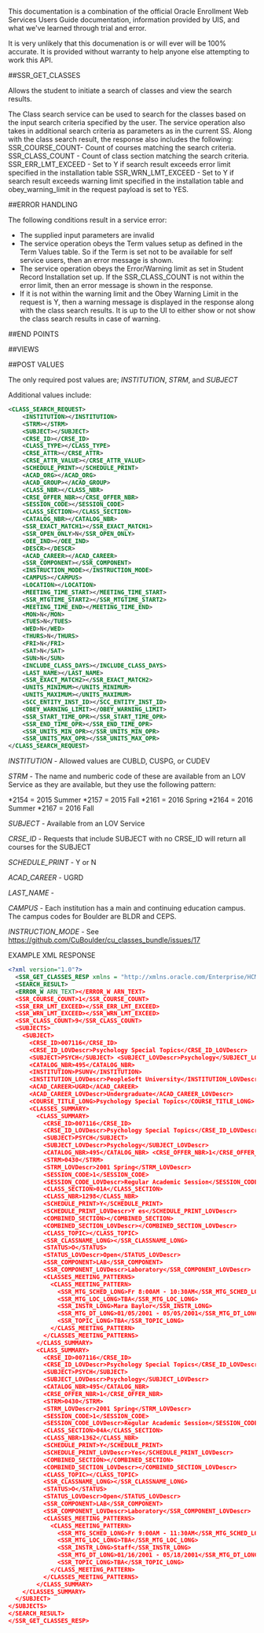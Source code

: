
This documentation is a combination of the official Oracle Enrollment Web Services Users Guide documentation, information provided by UIS, and what we've learned through trial and error.  

It is very unlikely that this documenation is or will ever will be 100% accurate.  It is provided without warranty to help anyone else attempting to work this API.  

##SSR_GET_CLASSES

Allows the student to initiate a search of classes and view the search results.

The Class search service can be used to search for the classes based on the input search criteria specified by the user. The service operation also takes in additional search criteria as parameters as in the current SS. Along with the class search result, the response also includes the following: SSR_COURSE_COUNT- Count of courses matching the search criteria. SSR_CLASS_COUNT - Count of class section matching the search criteria. SSR_ERR_LMT_EXCEED - Set to Y if search result exceeds error limit specified in the installation table
SSR_WRN_LMT_EXCEED - Set to Y if search result exceeds warning limit specified in the installation table and obey_warning_limit in the request payload is set to YES.

##ERROR HANDLING

The following conditions result in a service error:
* The supplied input parameters are invalid
* The service operation obeys the Term values setup as defined in the
Term Values table. So if the Term is set not to be available for self
service users, then an error message is shown.
* The service operation obeys the Error/Warning limit as set in Student
Record Installation set up. If the SSR_CLASS_COUNT is not within
the error limit, then an error message is shown in the response.
* If it is not within the warning limit and the Obey Warning Limit in the
request is Y, then a warning message is displayed in the response along with the class search results. It is up to the UI to either show or not show the class search results in case of warning.

##END POINTS

##VIEWS

##POST VALUES

The only required post values are; *INSTITUTION*, *STRM*, and *SUBJECT*

Additional values include:

```xml
<CLASS_SEARCH_REQUEST>
	<INSTITUTION></INSTITUTION> 
	<STRM></STRM>
	<SUBJECT></SUBJECT>
	<CRSE_ID></CRSE_ID> 
	<CLASS_TYPE></CLASS_TYPE> 
	<CRSE_ATTR></CRSE_ATTR> 
	<CRSE_ATTR_VALUE></CRSE_ATTR_VALUE>
	<SCHEDULE_PRINT></SCHEDULE_PRINT> 
	<ACAD_ORG></ACAD_ORG> 
	<ACAD_GROUP></ACAD_GROUP>
	<CLASS_NBR></CLASS_NBR>
	<CRSE_OFFER_NBR></CRSE_OFFER_NBR>
	<SESSION_CODE></SESSION_CODE>
	<CLASS_SECTION></CLASS_SECTION>
	<CATALOG_NBR></CATALOG_NBR>
	<SSR_EXACT_MATCH1></SSR_EXACT_MATCH1>
	<SSR_OPEN_ONLY>N</SSR_OPEN_ONLY>
	<OEE_IND></OEE_IND>
	<DESCR></DESCR>
	<ACAD_CAREER></ACAD_CAREER>
	<SSR_COMPONENT></SSR_COMPONENT>
	<INSTRUCTION_MODE></INSTRUCTION_MODE>
	<CAMPUS></CAMPUS>
	<LOCATION></LOCATION>
	<MEETING_TIME_START></MEETING_TIME_START>
	<SSR_MTGTIME_START2></SSR_MTGTIME_START2>
	<MEETING_TIME_END></MEETING_TIME_END>
	<MON>N</MON>
	<TUES>N</TUES>
	<WED>N</WED>
	<THURS>N</THURS>
	<FRI>N</FRI>
	<SAT>N</SAT>
	<SUN>N</SUN>
	<INCLUDE_CLASS_DAYS></INCLUDE_CLASS_DAYS>
	<LAST_NAME></LAST_NAME>
	<SSR_EXACT_MATCH2></SSR_EXACT_MATCH2>
	<UNITS_MINIMUM></UNITS_MINIMUM>
	<UNITS_MAXIMUM></UNITS_MAXIMUM>
	<SCC_ENTITY_INST_ID></SCC_ENTITY_INST_ID>
	<OBEY_WARNING_LIMIT></OBEY_WARNING_LIMIT>
	<SSR_START_TIME_OPR></SSR_START_TIME_OPR>
	<SSR_END_TIME_OPR></SSR_END_TIME_OPR>
	<SSR_UNITS_MIN_OPR></SSR_UNITS_MIN_OPR>
	<SSR_UNITS_MAX_OPR></SSR_UNITS_MAX_OPR>
</CLASS_SEARCH_REQUEST>
```

*INSTITUTION* - Allowed values are CUBLD, CUSPG, or CUDEV

*STRM* - The name and numberic code of these are available from an LOV Service as they are available, but they use the following pattern:

*2154 = 2015 Summer
*2157 = 2015 Fall
*2161 = 2016 Spring
*2164 = 2016 Summer
*2167 = 2016 Fall

*SUBJECT* - Available from an LOV Service

*CRSE_ID* - Requests that include SUBJECT with no CRSE_ID will return all courses for the SUBJECT

*SCHEDULE_PRINT* - Y or N

*ACAD_CAREER* - UGRD

*LAST_NAME* - 

*CAMPUS* - Each institution has a main and continuing education campus.  The campus codes for Boulder are BLDR and CEPS.

*INSTRUCTION_MODE* - See https://github.com/CuBoulder/cu_classes_bundle/issues/17

EXAMPLE XML RESPONSE

```xml
<?xml version="1.0"?>
  <SSR_GET_CLASSES_RESP xmlns = "http://xmlns.oracle.com/Enterprise/HCM/services">
  <SEARCH_RESULT>
  <ERROR_W ARN_TEXT></ERROR_W ARN_TEXT> 
  <SSR_COURSE_COUNT>1</SSR_COURSE_COUNT> 
  <SSR_ERR_LMT_EXCEED></SSR_ERR_LMT_EXCEED> 
  <SSR_WRN_LMT_EXCEED></SSR_WRN_LMT_EXCEED>
  <SSR_CLASS_COUNT>9</SSR_CLASS_COUNT> 
  <SUBJECTS>
    <SUBJECT>
      <CRSE_ID>007116</CRSE_ID>
      <CRSE_ID_LOVDescr>Psychology Special Topics</CRSE_ID_LOVDescr>
      <SUBJECT>PSYCH</SUBJECT> <SUBJECT_LOVDescr>Psychology</SUBJECT_LOVDescr>
      <CATALOG_NBR>495</CATALOG_NBR>
      <INSTITUTION>PSUNV</INSTITUTION>
      <INSTITUTION_LOVDescr>PeopleSoft University</INSTITUTION_LOVDescr>
      <ACAD_CAREER>UGRD</ACAD_CAREER>
      <ACAD_CAREER_LOVDescr>Undergraduate</ACAD_CAREER_LOVDescr>
      <COURSE_TITLE_LONG>Psychology Special Topics</COURSE_TITLE_LONG>
      <CLASSES_SUMMARY>
        <CLASS_SUMMARY>
          <CRSE_ID>007116</CRSE_ID>
          <CRSE_ID_LOVDescr>Psychology Special Topics</CRSE_ID_LOVDescr>
          <SUBJECT>PSYCH</SUBJECT>
          <SUBJECT_LOVDescr>Psychology</SUBJECT_LOVDescr>
          <CATALOG_NBR>495</CATALOG_NBR> <CRSE_OFFER_NBR>1</CRSE_OFFER_NBR>
          <STRM>0430</STRM>
          <STRM_LOVDescr>2001 Spring</STRM_LOVDescr>
          <SESSION_CODE>1</SESSION_CODE>
          <SESSION_CODE_LOVDescr>Regular Academic Session</SESSION_CODE_LOVDescr>
          <CLASS_SECTION>01A</CLASS_SECTION>
          <CLASS_NBR>1298</CLASS_NBR>
          <SCHEDULE_PRINT>Y</SCHEDULE_PRINT>
          <SCHEDULE_PRINT_LOVDescr>Y es</SCHEDULE_PRINT_LOVDescr>
          <COMBINED_SECTION></COMBINED_SECTION>
          <COMBINED_SECTION_LOVDescr></COMBINED_SECTION_LOVDescr>
          <CLASS_TOPIC></CLASS_TOPIC>
          <SSR_CLASSNAME_LONG></SSR_CLASSNAME_LONG>
          <STATUS>O</STATUS>
          <STATUS_LOVDescr>Open</STATUS_LOVDescr>
          <SSR_COMPONENT>LAB</SSR_COMPONENT>
          <SSR_COMPONENT_LOVDescr>Laboratory</SSR_COMPONENT_LOVDescr>
          <CLASSES_MEETING_PATTERNS>
            <CLASS_MEETING_PATTERN>
              <SSR_MTG_SCHED_LONG>Fr 8:00AM - 10:30AM</SSR_MTG_SCHED_LONG>
              <SSR_MTG_LOC_LONG>TBA</SSR_MTG_LOC_LONG>
              <SSR_INSTR_LONG>Mara Baylor</SSR_INSTR_LONG>
              <SSR_MTG_DT_LONG>01/05/2001 - 05/05/2001</SSR_MTG_DT_LONG>
              <SSR_TOPIC_LONG>TBA</SSR_TOPIC_LONG>
            </CLASS_MEETING_PATTERN>
          </CLASSES_MEETING_PATTERNS>
        </CLASS_SUMMARY> 
        <CLASS_SUMMARY>
          <CRSE_ID>007116</CRSE_ID>
          <CRSE_ID_LOVDescr>Psychology Special Topics</CRSE_ID_LOVDescr>
          <SUBJECT>PSYCH</SUBJECT>
          <SUBJECT_LOVDescr>Psychology</SUBJECT_LOVDescr>
          <CATALOG_NBR>495</CATALOG_NBR>
          <CRSE_OFFER_NBR>1</CRSE_OFFER_NBR>
          <STRM>0430</STRM>
          <STRM_LOVDescr>2001 Spring</STRM_LOVDescr>
          <SESSION_CODE>1</SESSION_CODE>
          <SESSION_CODE_LOVDescr>Regular Academic Session</SESSION_CODE_LOVDescr>
          <CLASS_SECTION>04A</CLASS_SECTION>
          <CLASS_NBR>1362</CLASS_NBR>
          <SCHEDULE_PRINT>Y</SCHEDULE_PRINT>
          <SCHEDULE_PRINT_LOVDescr>Yes</SCHEDULE_PRINT_LOVDescr>
          <COMBINED_SECTION></COMBINED_SECTION>
          <COMBINED_SECTION_LOVDescr></COMBINED_SECTION_LOVDescr>
          <CLASS_TOPIC></CLASS_TOPIC>
          <SSR_CLASSNAME_LONG></SSR_CLASSNAME_LONG>
          <STATUS>O</STATUS>
          <STATUS_LOVDescr>Open</STATUS_LOVDescr>
          <SSR_COMPONENT>LAB</SSR_COMPONENT>
          <SSR_COMPONENT_LOVDescr>Laboratory</SSR_COMPONENT_LOVDescr> 
          <CLASSES_MEETING_PATTERNS>
            <CLASS_MEETING_PATTERN>
              <SSR_MTG_SCHED_LONG>Fr 9:00AM - 11:30AM</SSR_MTG_SCHED_LONG>
              <SSR_MTG_LOC_LONG>TBA</SSR_MTG_LOC_LONG>
              <SSR_INSTR_LONG>Staff</SSR_INSTR_LONG>
              <SSR_MTG_DT_LONG>01/16/2001 - 05/18/2001</SSR_MTG_DT_LONG>
              <SSR_TOPIC_LONG>TBA</SSR_TOPIC_LONG>
            </CLASS_MEETING_PATTERN> 
          </CLASSES_MEETING_PATTERNS>
        </CLASS_SUMMARY>
    </CLASSES_SUMMARY>
  </SUBJECT> 
</SUBJECTS>
</SEARCH_RESULT> 
</SSR_GET_CLASSES_RESP>
```
